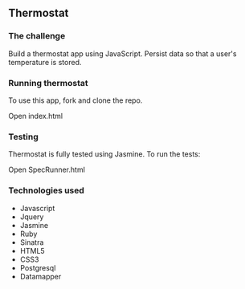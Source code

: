 ## Thermostat

### The challenge

Build a thermostat app using JavaScript. Persist data so that a user's temperature is stored.


### Running thermostat

To use this app, fork and clone the repo.

Open index.html

### Testing

Thermostat is fully tested using Jasmine. To run the tests:

Open SpecRunner.html


### Technologies used

* Javascript
* Jquery
* Jasmine
* Ruby
* Sinatra
* HTML5
* CSS3
* Postgresql
* Datamapper

